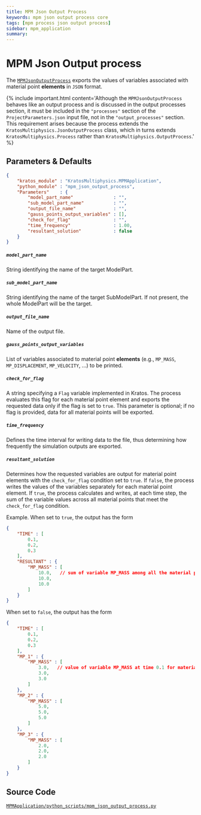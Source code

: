 ```yaml
---
title: MPM Json Output Process
keywords: mpm json output process core
tags: [mpm process json output process]
sidebar: mpm_application
summary: 
---
```


# MPM Json Output process

The [`MPMJsonOutputProcess`](https://github.com/KratosMultiphysics/Kratos/blob/master/applications/MPMApplication/python_scripts/mpm_json_output_process.py) exports the values of variables associated with material point **elements** in `JSON` format.

{% include important.html content='Although the `MPMJsonOutputProcess` behaves like an output process and is discussed in the output processes section, it must be included in the `"processes"` section of the `ProjectParameters.json` input file, not in the `"output_processes"` section. This requirement arises because the process extends the `KratosMultiphysics.JsonOutputProcess` class, which in turns extends `KratosMultiphysics.Process` rather than `KratosMultiphysics.OutputProcess`.' %}

## Parameters & Defaults

```json
{
    "kratos_module" : "KratosMultiphysics.MPMApplication",
    "python_module" : "mpm_json_output_process",
    "Parameters"    : {
        "model_part_name"               : "",
        "sub_model_part_name"           : "",
        "output_file_name"              : "",
        "gauss_points_output_variables" : [],
        "check_for_flag"                : "",
        "time_frequency"                : 1.00,
        "resultant_solution"            : false
    }
}
```

##### `model_part_name`
String identifying the name of the target ModelPart.

##### `sub_model_part_name`
String identifying the name of the target SubModelPart. If not present, the whole ModelPart will be the target.

##### `output_file_name`
Name of the output file.

##### `gauss_points_output_variables`
List of variables associated to material point **elements** (e.g., `MP_MASS`, `MP_DISPLACEMENT`, `MP_VELOCITY`, ...) to be printed.

##### `check_for_flag`
A string specifying a `Flag` variable implemented in Kratos. The process
evaluates this flag for each material point element and exports the requested
data only if the flag is set to `true`. This parameter is optional; if no flag
is provided, data for all material points will be exported.

##### `time_frequency`
Defines the time interval for writing data to the file, thus determining how frequently the simulation outputs are exported.

##### `resultant_solution`
Determines how the requested variables are output for material point elements
with the `check_for_flag` condition set to `true`. If `false`, the process writes
the values of the variables separately for each material point element. If
`true`, the process calculates and writes, at each time step, the sum of the
variable values across all material points that meet the `check_for_flag`
condition.

Example. When set to `true`, the output has the form
```json
{
    "TIME" : [
        0.1,
        0.2,
        0.3
    ],
    "RESULTANT" : {
        "MP_MASS" : [
            10.0,   // sum of variable MP_MASS among all the material point elements at time 0.1
            10.0,
            10.0
        ]
    }
}
```

When set to `false`, the output has the form
```json
{
    "TIME" : [
        0.1,
        0.2,
        0.3
    ],
    "MP_1" : {
        "MP_MASS" : [
            3.0,   // value of variable MP_MASS at time 0.1 for material point elemenent with Id 1
            3.0,
            3.0
        ]
    },
    "MP_2" : {
        "MP_MASS" : [
            5.0,
            5.0,
            5.0
        ]
    },
    "MP_3" : {
        "MP_MASS" : [
            2.0,
            2.0,
            2.0
        ]
    }
}
```

## Source Code

[<i class="fa fa-github"></i> `MPMApplication/python_scripts/mpm_json_output_process.py`](https://github.com/KratosMultiphysics/Kratos/blob/master/applications/MPMApplication/python_scripts/mpm_json_output_process.py)
